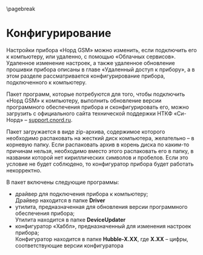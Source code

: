 \pagebreak

# Конфигурирование

Настройки прибора «Норд GSM» можно изменить, если подключить его к компьютеру, или удаленно, с помощью «Облачных сервисов». Удаленное изменение настроек, а также удаленное обновление прошивки прибора описаны в главе «Удаленный доступ к прибору», а в этом разделе рассматривается конфигурирование прибора, подключенного к компьютеру.

Пакет программ, которые потребуются для того, чтобы подключить «Норд GSM» к компьютеру, выполнить обновление версии программного обеспечения прибора и сконфигурировать его, можно загрузить с официального сайта технической поддержки НТКФ «Си-Норд» – [support.cnord.ru](http://support.cnord.ru).

Пакет загружается в виде zip-архива, содержимое которого необходимо распаковать на жесткий диск компьютера, желательно – в корневую папку. Если распаковать архив в корень диска по каким-то причинам нельзя, необходимо вместо этого распаковать его в папку, в названии которой нет кириллических символов и пробелов. Если это условие не будет соблюдено, то конфигуратор прибора будет работать некорректно. 

В пакет включены следующие программы:

* драйвер для подключения прибора к компьютеру;   
Драйвер находится в папке **Driver**
* утилита, предназначенная для обновления версии программного обеспечения прибора;   
Утилита находится в папке **DeviceUpdater**
* конфигуратор «Хаббл», предназначенный для изменения настроек прибора;  
Конфигуратор находится в папке **Hubble-X.XX**, где **X.XX** – цифры, соответствующие версии конфигуратора


